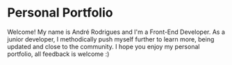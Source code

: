 # Personal Portfolio

Welcome! My name is André Rodrigues and I'm a Front-End Developer. As a junior developer, I methodically push myself further to learn more, being updated and close to the community. I hope you enjoy my personal portfolio, all feedback is welcome :)

